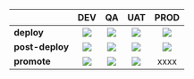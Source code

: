 |                 |                                           DEV                                           |                                          QA                                           |                                        UAT                                         |                                         PROD                                          |
|:----------------|:---------------------------------------------------------------------------------------:|:-------------------------------------------------------------------------------------:|:----------------------------------------------------------------------------------:|:-------------------------------------------------------------------------------------:|
| **deploy**      |      [<img src="{{baseUrl}}{{filePath}}{{releaseId}}/dev-deploy.png">][dev-deploy]      |      [<img src="{{baseUrl}}{{filePath}}{{releaseId}}/qa-deploy.png">][qa-deploy]      |   [<img src="{{baseUrl}}{{filePath}}{{releaseId}}/uat-deploy.png">][uat-deploy]    |    [<img src="{{baseUrl}}{{filePath}}{{releaseId}}/prod-deploy.png">][prod-deploy]    |
| **post-deploy** | [<img src="{{baseUrl}}{{filePath}}{{releaseId}}/dev-post-deploy.png">][dev-post-deploy] | [<img src="{{baseUrl}}{{filePath}}{{releaseId}}/qa-post-deploy.png">][qa-post-deploy] | [<img src="{{baseUrl}}{{filePath}}{{releaseId}}/uat-deploy.png">][uat-post-deploy] | [<img src="{{baseUrl}}{{filePath}}{{releaseId}}/prod-deploy.png">][prod-post-deploy]  |
| **promote**     |    [<img src="{{baseUrl}}{{filePath}}{{releaseId}}/dev-promote.png">][dev-promote]      |     [<img src="{{baseUrl}}{{filePath}}{{releaseId}}/qa-promte.png">][qa-promote]      |  [<img src="{{baseUrl}}{{filePath}}{{releaseId}}/uat-deploy.png">][uat-promote]    |                                         xxxx                                          |

[build-link]: {{baseUrl}}releases/tag/{{releaseId}}
[pipeline-link]: {{baseUrl}}releases/tag/{{releaseId}}
[dev-deploy]: {{baseUrl}}releases/tag/{{releaseId}}
[dev-post-deploy]: {{baseUrl}}releases/tag/{{releaseId}}
[dev-promote]: {{baseUrl}}releases/tag/{{releaseId}}
[qa-deploy]: {{baseUrl}}releases/tag/{{releaseId}}
[qa-post-deploy]: {{baseUrl}}releases/tag/{{releaseId}}
[qa-promote]: {{baseUrl}}releases/tag/{{releaseId}}
[uat-deploy]: {{baseUrl}}releases/tag/{{releaseId}}
[uat-post-deploy]: {{baseUrl}}releases/tag/{{releaseId}}
[uat-promote]: {{baseUrl}}releases/tag/{{releaseId}}
[prod-deploy]: {{baseUrl}}releases/tag/{{releaseId}}
[prod-post-deploy]: {{baseUrl}}releases/tag/{{releaseId}}